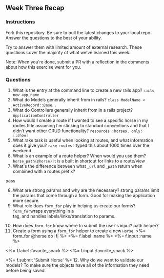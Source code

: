 ## Week Three Recap

### Instructions
Fork this repository. Be sure to pull the latest changes to your local repo. Answer the questions to the best of your ability.

Try to answer them with limited amount of external research. These questions cover the majority of what we've learned this week.

Note: When you're done, submit a PR with a reflection in the comments about how this exercise went for you.

### Questions

1. What is the entry at the command line to create a new rails app?
```rails new app_name ```
2. What do Models generally inherit from in rails?
```class ModelName < ActiveRecord::Base```...
3. What do Controllers generally inherit from in a rails project?
```ApplicationController```
4. How would I create a route if I wanted to see a specific horse in my routes fitle assuming I'm sticking to standard conventions and that I didn't want other CRUD functionality?
```resources :horses, only: [:show]```
5. What rake task is useful when looking at routes, and what information does it give you?
```rake routes``` I typed this about 1000 times over the weekend
6. What is an example of a route helper? When would you use them?
```horse_path(@horse)``` it is a built in shortcut for links to a route/view
7. What's the difference between what `_url` and `_path` return when combined with a routes prefix?

pass

8. What are strong params and why are the necessary?
strong params limit the params that come through a form. Good for making the application more secure.
9. What role does `form_for` play in helping us create our forms?
```form_for```wraps everything in a <form> tag, and handles labels/links/translation to params.
10. How does `form_for` know where to submit the user's input?
path helper?
11. Create a form using a `form_for` helper to create a new `Horse`.
<%= form_for @horse do |f| %>
<%= f.label :name %>
<%= f.input :name %>

<%= f.label :favorite_snack %>
<%= f.input :favorite_snack %>

<%= f.submit 'Submit Horse' %>
12. Why do we want to validate our models?
To make sure the objects have all of the information they need before being saved.
